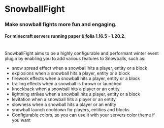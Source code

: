 # SnowballFight
### Make snowball fights more fun and engaging. 
#### For minecraft servers running paper & folia 1.16.5 - 1.20.2.
#

SnowballFight aims to be a highly configurable and performant winter event plugin by enabling you to add various features to Snowballs, such as:
- snow spread effect when a snowball hits a player, entity or a block
- explosions when a snowball hits a player, entity or a block
- firework effects when a snowball hits a player, entity or a block
- trailing effects when a snowball is thrown or launched
- knockback when a snowball hits a player or an entity
- lightning strikes when a snowball hits a player, entity or a block
- levitation when a snowball hits a player or an entity
- slowness when a snowball hits a player or an entity
- snowball launch cooldown for players, entities and blocks
- Configurable colors, so you can use it with your servers color theme if you want